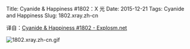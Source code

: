 Title: Cyanide & Happiness #1802：X 光
Date: 2015-12-21
Tags: Cyanide and Happiness
Slug: 1802.xray.zh-cn

译自：[Cyanide & Happiness #1802 - Explosm.net](http://explosm.net/comics/1802/)


![1802.xray.zh-cn.gif](/static/images/comics/1802.xray.zh-cn.gif)





<!--
I think my arm is broke         
我觉得我的胳膊断了


hmmm... I don't think it's
broken. let's get that x rayed          
唔。。。我不觉得它断了。让我们去照一下 X 光


our x ray machine is broken so
I'm going to need you to lick
your hand           
我们的 X 光机器坏了，因此我需要你舔一下你的手


and touch that outlet           
然后，摸一下那个插座


no, you were right it is broken.        
嗯，你是对的，它确实断了。
-->